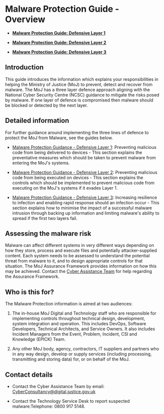 # Malware Protection Guide - Overview

-   **[Malware Protection Guide: Defensive Layer 1](malware-protection-guidance-defensive-layer-1.md)**  

-   **[Malware Protection Guide: Defensive Layer 2](malware-protection-guidance-defensive-layer-2.md)**  

-   **[Malware Protection Guide: Defensive Layer 3](malware-protection-guidance-defensive-layer-3.md)**  


## Introduction

This guide introduces the information which explains your responsibilities in helping the Ministry of Justice \(MoJ\) to prevent, detect and recover from malware. The MoJ has a three layer defence approach aligning with the National Cyber Security Centre \(NCSC\) guidance to mitigate the risks posed by malware. If one layer of defence is compromised then malware should be blocked or detected by the next layer.

## Detailed information

For further guidance around implementing the three lines of defence to protect the MoJ from Malware, see the guides below.

-   [Malware Protection Guidance - Defensive Layer 1](malware-protection-guidance-defensive-layer-1.md): Preventing malicious code from being delivered to devices - This section explains the preventative measures which should be taken to prevent malware from entering the MoJ's systems.

-   [Malware Protection Guidance - Defensive Layer 2](malware-protection-guidance-defensive-layer-2.md): Preventing malicious code from being executed on devices - This section explains the controls which should be implemented to prevent malicious code from executing on the MoJ's systems if it evades Layer 1.

-   [Malware Protection Guidance - Defensive Layer 3](malware-protection-guidance-defensive-layer-3.md): Increasing resilience to infection and enabling rapid response should an infection occur - This section explains how to minimise the impact of a successful malware intrusion through backing up information and limiting malware's ability to spread if the first two layers fail.


## Assessing the malware risk

Malware can affect different systems in very different ways depending on how they store, process and execute files and potentially attacker-supplied content. Each system needs to be assessed to understand the potential threat from malware to it, and to design appropriate controls for that situation. The MoJ Assurance Framework provides information on how this may be achieved. Contact the [Cyber Assistance Team](#contact-details) for help regarding the Assurance Framework.

## Who is this for?

The Malware Protection information is aimed at two audiences:

1.  The in-house MoJ Digital and Technology staff who are responsible for implementing controls throughout technical design, development, system integration and operation. This includes DevOps, Software Developers, Technical Architects, and Service Owners. It also includes Incident Managers from the Event, Problem, Incident, CSI and Knowledge \(EPICK\) Team.

2.  Any other MoJ body, agency, contractors, IT suppliers and partners who in any way design, develop or supply services \(including processing, transmitting and storing data\) for, or on behalf of the MoJ.


## Contact details

-   Contact the Cyber Assistance Team by email: [CyberConsultancy@digital.justice.gov.uk](mailto:CyberConsultancy@digital.justice.gov.uk)

-   Contact the Technology Service Desk to report suspected malware:Telephone: 0800 917 5148.


